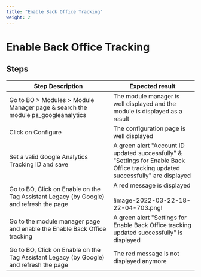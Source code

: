 ```yaml
---
title: "Enable Back Office Tracking"
weight: 2
---
```


# Enable Back Office Tracking
## Steps
| Step Description | Expected result |
| ----- | ----- |
| Go to BO > Modules > Module Manager page & search the module ps_googleanalytics | The module manager is well displayed and the module is displayed as a result |
| Click on Configure | The configuration page is well displayed |
| Set a valid Google Analytics Tracking ID and save | A green alert "Account ID updated successfully" & "Settings for Enable Back Office tracking updated successfully" are displayed |
| Go to BO, Click on Enable on the Tag Assistant Legacy (by Google) and refresh the page | A red message is displayed<br><br>!image-2022-03-22-18-22-04-703.png! |
| Go to the module manager page and enable the Enable Back Office tracking | A green alert "Settings for Enable Back Office tracking updated successfully" is displayed |
| Go to BO, Click on Enable on the Tag Assistant Legacy (by Google) and refresh the page | The red message is not displayed anymore |
